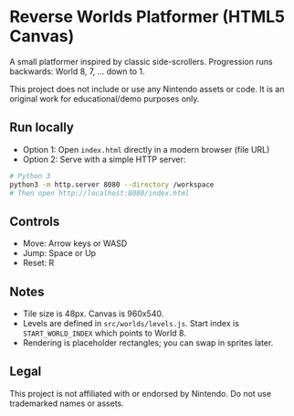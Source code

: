 # Reverse Worlds Platformer (HTML5 Canvas)

A small platformer inspired by classic side-scrollers. Progression runs backwards: World 8, 7, ... down to 1.

This project does not include or use any Nintendo assets or code. It is an original work for educational/demo purposes only.

## Run locally

- Option 1: Open `index.html` directly in a modern browser (file URL)
- Option 2: Serve with a simple HTTP server:

```bash
# Python 3
python3 -m http.server 8080 --directory /workspace
# Then open http://localhost:8080/index.html
```

## Controls

- Move: Arrow keys or WASD
- Jump: Space or Up
- Reset: R

## Notes

- Tile size is 48px. Canvas is 960x540.
- Levels are defined in `src/worlds/levels.js`. Start index is `START_WORLD_INDEX` which points to World 8.
- Rendering is placeholder rectangles; you can swap in sprites later.

## Legal

This project is not affiliated with or endorsed by Nintendo. Do not use trademarked names or assets.